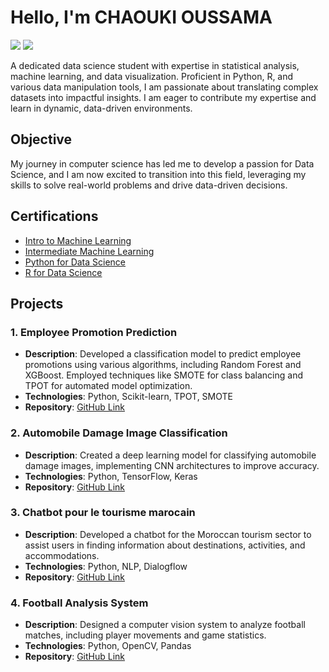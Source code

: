 # Hello, I'm CHAOUKI OUSSAMA
<a href="https://www.linkedin.com/in/oussama-chaouki/"><img src="https://img.shields.io/badge/-LinkedIn-0072b1?&style=for-the-badge&logo=linkedin&logoColor=white" /></a>
<a href="https://your-portfolio-link.com"><img src="https://img.shields.io/badge/-Portfolio-000000?&style=for-the-badge&logo=github&logoColor=white" /></a>

A dedicated data science student with expertise in statistical analysis, machine learning, and data visualization. Proficient in Python, R, and various data manipulation tools, I am passionate about translating complex datasets into impactful insights. I am eager to contribute my expertise and learn in dynamic, data-driven environments.

## Objective

My journey in computer science has led me to develop a passion for Data Science, and I am now excited to transition into this field, leveraging my skills to solve real-world problems and drive data-driven decisions.

## Certifications
- [Intro to Machine Learning](https://www.kaggle.com/learn/certification/oussamachaouki/intro-to-machine-learning)
- [Intermediate Machine Learning](https://www.kaggle.com/learn/certification/oussamachaouki/intermediate-machine-learning)
- [Python for Data Science](https://courses.cognitiveclass.ai/certificates/cfc122a17db547dba4a24b4dec48ab75)
- [R for Data Science](https://courses.cognitiveclass.ai/certificates/24ba91c29bc144c4a9523077a86b8b3d)

## Projects

### 1. Employee Promotion Prediction
- **Description**: Developed a classification model to predict employee promotions using various algorithms, including Random Forest and XGBoost. Employed techniques like SMOTE for class balancing and TPOT for automated model optimization.
- **Technologies**: Python, Scikit-learn, TPOT, SMOTE
- **Repository**: [GitHub Link](https://github.com/yourusername/employee-promotion-prediction)

### 2. Automobile Damage Image Classification
- **Description**: Created a deep learning model for classifying automobile damage images, implementing CNN architectures to improve accuracy.
- **Technologies**: Python, TensorFlow, Keras
- **Repository**: [GitHub Link](https://github.com/yourusername/automobile-damage-classification)

### 3. Chatbot pour le tourisme marocain
- **Description**: Developed a chatbot for the Moroccan tourism sector to assist users in finding information about destinations, activities, and accommodations.
- **Technologies**: Python, NLP, Dialogflow
- **Repository**: [GitHub Link](https://github.com/yourusername/chatbot-tourisme-marocain)

### 4. Football Analysis System
- **Description**: Designed a computer vision system to analyze football matches, including player movements and game statistics.
- **Technologies**: Python, OpenCV, Pandas
- **Repository**: [GitHub Link](https://github.com/yourusername/football-analysis-system)

